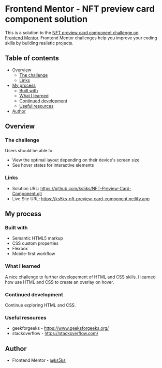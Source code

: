 # Frontend Mentor - NFT preview card component solution

This is a solution to the [NFT preview card component challenge on Frontend Mentor](https://www.frontendmentor.io/challenges/nft-preview-card-component-SbdUL_w0U). Frontend Mentor challenges help you improve your coding skills by building realistic projects.

## Table of contents

- [Overview](#overview)
  - [The challenge](#the-challenge)
  - [Links](#links)
- [My process](#my-process)
  - [Built with](#built-with)
  - [What I learned](#what-i-learned)
  - [Continued development](#continued-development)
  - [Useful resources](#useful-resources)
- [Author](#author)

## Overview

### The challenge

Users should be able to:

- View the optimal layout depending on their device's screen size
- See hover states for interactive elements

### Links

- Solution URL: https://github.com/ks5ks/NFT-Preview-Card-Component.git
- Live Site URL: https://ks5ks-nft-preview-card-component.netlify.app

## My process

### Built with

- Semantic HTML5 markup
- CSS custom properties
- Flexbox
- Mobile-first workflow

### What I learned

A nice challenge to further developement of HTML and CSS skills. I learned how use HTML and CSS to create an overlay on hover.

### Continued development

Continue exploring HTML and CSS.

### Useful resources

- geekforgeeks - https://www.geeksforgeeks.org/
- stackoverflow - https://stackoverflow.com/

## Author

- Frontend Mentor - [@ks5ks](https://www.frontendmentor.io/profile/ks5ks)

